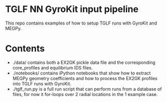 # TGLF NN GyroKit input pipeline
This repo contains examples of how to setup TGLF runs with GyroKit and MEGPy.

# Contents
- ./data/ contains both a EX2GK pickle data file and the corresponding core_profiles and equilibrium IDS files.
- ./notebooks/ contains iPython notebooks that show how to extract MEGPy geometry coefficients and how to process the EX2GK profiles into TGLF runs with GyroKit.
- ./tglf_run.py is a full run script that can perform runs from a database of files, for now it for-loops over 2 radial locations in the 1 example case.
